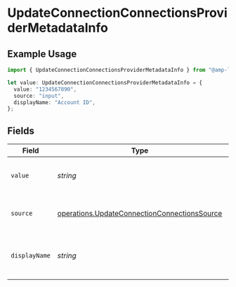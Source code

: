 # UpdateConnectionConnectionsProviderMetadataInfo

## Example Usage

```typescript
import { UpdateConnectionConnectionsProviderMetadataInfo } from "@amp-labs/sdk-node-platform/models/operations";

let value: UpdateConnectionConnectionsProviderMetadataInfo = {
  value: "1234567890",
  source: "input",
  displayName: "Account ID",
};
```

## Fields

| Field                                                                                                        | Type                                                                                                         | Required                                                                                                     | Description                                                                                                  | Example                                                                                                      |
| ------------------------------------------------------------------------------------------------------------ | ------------------------------------------------------------------------------------------------------------ | ------------------------------------------------------------------------------------------------------------ | ------------------------------------------------------------------------------------------------------------ | ------------------------------------------------------------------------------------------------------------ |
| `value`                                                                                                      | *string*                                                                                                     | :heavy_check_mark:                                                                                           | The value of the metadata field                                                                              | 1234567890                                                                                                   |
| `source`                                                                                                     | [operations.UpdateConnectionConnectionsSource](../../models/operations/updateconnectionconnectionssource.md) | :heavy_check_mark:                                                                                           | The source of the metadata field                                                                             | input                                                                                                        |
| `displayName`                                                                                                | *string*                                                                                                     | :heavy_minus_sign:                                                                                           | The human-readable name for the field                                                                        | Account ID                                                                                                   |